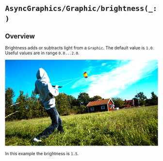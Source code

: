# ``AsyncGraphics/Graphic/brightness(_:)``

## Overview

Brightness adds or subtracts light from a ``Graphic``. The default value is `1.0`. Useful values are in range `0.0...2.0`.

![Brightness](https://github.com/heestand-xyz/AsyncGraphics-Docs/blob/main/Images/Effects/Levels-Brightness-150.png?raw=true)

In this example the brightness is `1.5`. 
